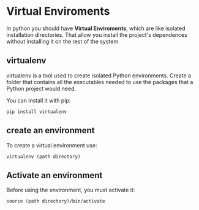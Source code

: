 # Virtual Enviroments 

In python you should have **Virtual Enviroments**, which are like isolated installation directories.
That allow you install the project's dependences without installing it on the rest of the system

## virtualenv
virtualenv is a tool used to create isolated Python environments. Create a folder that contains all the executables needed to use the
packages that a Python project would need.

You can install it with pip:

    pip install virtualenv

## create an environment
To create a virtual environment use:

    virtualenv (path directory)

## Activate an environment
Before using the environment, you must activate it:

    source (path directory)/bin/activate
